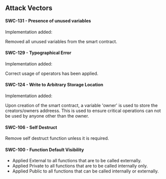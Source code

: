
## Attack Vectors

#### SWC-131 - Presence of unused variables

Implementation added:

Removed all unused variables from the smart contract. 

#### SWC-129	- Typographical Error

Implementation added:

Correct usage of operators has been applied.

#### SWC-124 - Write to Arbitrary Storage Location 

Implementation added:

Upon creation of the smart contract, a variable 'owner' is used to store the creators/owners addreess.
This is used to ensure critical operations can not be used by anyone other than the owner. 

#### SWC-106 - Self Destruct

Remove self destruct function unless it is required.

#### SWC-100 - Function Default Visibility

- Applied External to all functions that are to be called externally.
- Applied Private to all functions that are to be called internally only.
- Applied Public to all functions that can be called internally or externally.
